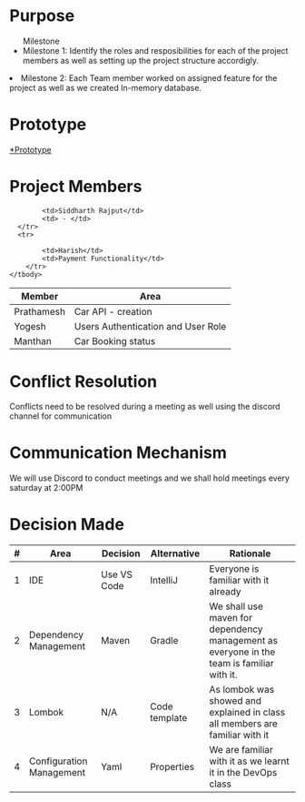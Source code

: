 <h1>Purpose</h1>
<ul>
Milestone
   <li>Milestone 1: Identify the roles and resposibilities for each of the project members as well as setting up the project structure accordigly.</li>
</ul>

   <li>Milestone 2: Each Team member worked on assigned feature for the project as well as we created In-memory database. </li>
</ul>

  <h1>Prototype</h1>
  <a href="https://drive.google.com/file/d/1Y_JMWRthXNXGP7GGjJre9CIux7mjER56/view" alt=" Prototype">*Prototype</a>

   <h1>Project Members</h1>

   <table>
    <thead>
        <tr>
            <th>Member</th>
            <th>Area</th>
        </tr>
    </thead>
    <tbody>
        <tr>
            <td>Prathamesh</td>
            <td>Car API - creation</td>
        </tr>
        <tr>
            <td>Yogesh</td>
            <td>Users Authentication and User Role</td>
        </tr>
        <tr>
            <td>Manthan</td>
            <td>Car Booking status</td>
        </tr>
        <tr>

            <td>Siddharth Rajput</td>
            <td> - </td>
      </tr>
      <tr>
           
            <td>Harish</td>
            <td>Payment Functionality</td>
        </tr>
    </tbody>
</table>

<h1>Conflict Resolution</h1>

<p>Conflicts need to be resolved during a meeting as well using the discord channel for communication</p>

<h1>Communication Mechanism</h1>
<p>We will use Discord to conduct meetings and we shall hold meetings every saturday at 2:00PM</p>

<h1>Decision Made</h1>
 <table>
  <thead>
    <tr>
      <th>#</th>
      <th>Area</th>
      <th>Decision</th>
      <th>Alternative</th>
      <th>Rationale</th>
    </tr>
  </thead>
  <tbody>
    <tr>
      <td>1</td>
      <td>IDE</td>
      <td>Use VS Code</td>
      <td>IntelliJ</td>
      <td>Everyone is familiar with it already</td>
    </tr>
    <tr>
      <td>2</td>
      <td>Dependency Management</td>
      <td>Maven</td>
      <td>Gradle</td>
      <td>We shall use maven for dependency management as everyone in the team is familiar with it.</td>
    </tr>
    <tr>
      <td>3</td>
      <td>Lombok</td>
      <td>N/A</td>
      <td>Code template</td>
      <td>As lombok was showed and explained in class all members are familiar with it </td>
    </tr>
    <tr>
      <td>4</td>
      <td>Configuration Management</td>
      <td>Yaml</td>
      <td>Properties</td>
      <td>We are familiar with it as we learnt it in the DevOps class</td>
    </tr>

  </tbody>
</table>
